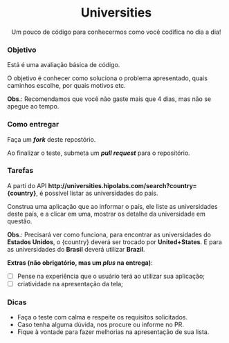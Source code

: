 <h1 align="center">Universities</h1>

<p align="center">Um pouco de código para conhecermos como você codifica no dia a dia!</p>

<h3>Objetivo</h3>

Está é uma avaliação básica de código.

O objetivo é conhecer como soluciona o problema apresentado, quais caminhos escolhe, por quais motivos etc.

<b>Obs</b>.: Recomendamos que você não gaste mais que 4 dias, mas não se apegue ao tempo.

<h3>Como entregar</h3>

Faça um <b><i>fork</i></b> deste repostório.

Ao finalizar o teste, submeta um <b><i>pull request</b></i> para o repositório.

<h3>Tarefas</h3>
A parti do API <b>http://universities.hipolabs.com/search?country={country}</b>, é possível listar as universidades do país. 

Construa uma aplicação que ao informar o país, ele liste as universidades deste país, e a clicar em uma, mostrar os detalhe da universidade em questão.

<b>Obs</b>.: Precisará ver como funciona, para encontrar as universidades do <b>Estados Unidos</b>, o {country} deverá ser trocado por <b>United+States</b>. E para as universidades do <b>Brasil</b> deverá utilizar <b>Brazil</b>.

<b>Extras (não obrigatório, mas um <i>plus</i> na entrega)</b>:
- [ ] Pense na experiência que o usuário terá ao utilizar sua aplicação;
- [ ] criatividade na apresentação da tela;

<h3>Dicas</h3>

- Faça o teste com calma e respeite os requisitos solicitados.
- Caso tenha alguma dúvida, nos procure ou informe no PR.
- Fique à vontade para fazer melhorias na apresentação de sua lista.

